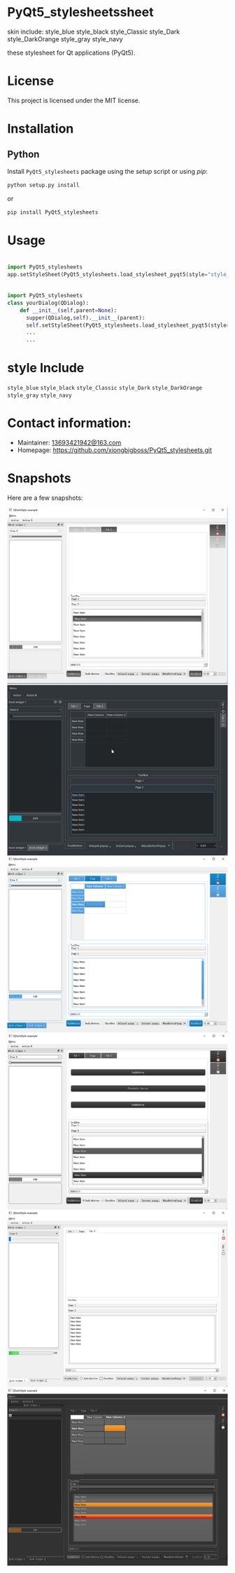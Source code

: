 PyQt5_stylesheetssheet
==================
skin include:
style_blue
style_black
style_Classic
style_Dark
style_DarkOrange
style_gray
style_navy


these stylesheet for Qt applications (PyQt5).


License
===========

This project is licensed under the MIT license.


Installation
==============

Python
-----------

Install ``PyQt5_stylesheets`` package using the *setup* script or using *pip*:

```bash
python setup.py install
```

or

```bash
pip install PyQt5_stylesheets
```

Usage
============
```Python

import PyQt5_stylesheets
app.setStyleSheet(PyQt5_stylesheets.load_stylesheet_pyqt5(style="style_black"))
```
```Python

import PyQt5_stylesheets
class yourDialog(QDialog):
    def __init__(self,parent=None):
      supper(QDialog,self).__init__(parent):
      self.setStyleSheet(PyQt5_stylesheets.load_stylesheet_pyqt5(style="style_black"))
      ...
      ...
```

style Include
============
`style_blue`
`style_black`
`style_Classic`
`style_Dark`
`style_DarkOrange`
`style_gray`
`style_navy`


Contact information:
=========================

  - Maintainer: 13693421942@163.com
  - Homepage: https://github.com/xiongbigboss/PyQt5_stylesheets.git


Snapshots
=================

Here are a few snapshots:

![alt text](/screenshots/example.png "example")
![alt text](/screenshots/example1.png "example1")
![alt text](/screenshots/example2.png "example2")
![alt text](/screenshots/example3.png "example3")
![alt text](/screenshots/example4.png "example4")
![alt text](/screenshots/example5.png "example5")

